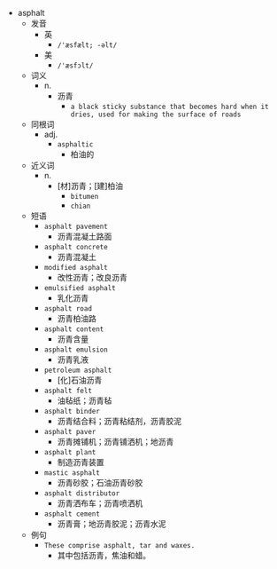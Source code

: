 - asphalt
  - 发音
    - 英
      - `/'æsfælt; -əlt/`
    - 美
      - `/'æsfɔlt/`
  - 词义
    - n.
      - 沥青
        - `a black sticky substance that becomes hard when it dries, used for making the surface of roads`
  - 同根词
    - adj.
      - `asphaltic`
        - 柏油的
  - 近义词
    - n.
      - [材]沥青；[建]柏油
        - `bitumen`
        - `chian`
  - 短语
    - `asphalt pavement`
      - 沥青混凝土路面 
    - `asphalt concrete`
      - 沥青混凝土 
    - `modified asphalt`
      - 改性沥青；改良沥青 
    - `emulsified asphalt`
      - 乳化沥青 
    - `asphalt road`
      - 沥青柏油路 
    - `asphalt content`
      - 沥青含量 
    - `asphalt emulsion`
      - 沥青乳液 
    - `petroleum asphalt`
      - [化]石油沥青 
    - `asphalt felt`
      - 油毡纸；沥青毡 
    - `asphalt binder`
      - 沥青结合料；沥青粘结剂，沥青胶泥 
    - `asphalt paver`
      - 沥青摊铺机；沥青铺洒机；地沥青 
    - `asphalt plant`
      - 制造沥青装置 
    - `mastic asphalt`
      - 沥青砂胶；石油沥青砂胶 
    - `asphalt distributor`
      - 沥青洒布车；沥青喷洒机 
    - `asphalt cement`
      - 沥青膏；地沥青胶泥；沥青水泥 
  - 例句
    - `These comprise asphalt, tar and waxes.`
      - 其中包括沥青，焦油和蜡。

